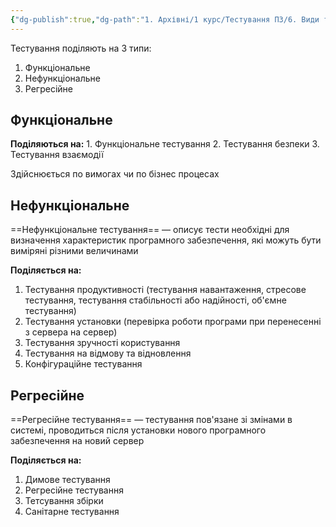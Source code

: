 ```yaml
---
{"dg-publish":true,"dg-path":"1. Архівні/1 курс/Тестування ПЗ/6. Види тестування ПЗ.md","permalink":"/1-arhivni/1-kurs/testuvannya-pz/6-vidi-testuvannya-pz/"}
---
```



Тестування поділяють на 3 типи:
1. Функціональне
2. Нефункціональне
3. Регресійне

## Функціональне
**Поділяються на:** 
	1. Функціональне тестування
	2. Тестування безпеки
	3. Тестування взаємодії

Здійснюється по вимогах чи по бізнес процесах

## Нефункціональне
==Нефункціональне тестування== — описує тести необхідні для визначення характеристик програмного забезпечення, які можуть бути виміряні різними величинами

**Поділяється на:**
1. Тестування продуктивності (тестування навантаження, стресове тестування, тестування стабільності або надійності, об'ємне тестування)
2. Тестування установки (перевірка роботи програми при перенесенні з сервера на сервер)
3. Тестування зручності користування 
4. Тестування на відмову та відновлення
5. Конфігураційне тестування

## Регресійне
==Регресійне тестування== — тестування пов'язане зі змінами в системі, проводиться після установки нового програмного забезпечення на новий сервер

**Поділяється на:**
1. Димове тестування 
2. Регресійне тестування
3. Тетсування збірки
4. Санітарне тестування
